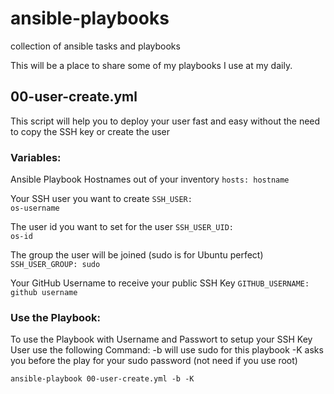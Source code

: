 # ansible-playbooks
collection of ansible tasks and playbooks

This will be a place to share some of my playbooks I use at my daily.

<h2>00-user-create.yml</h2>

This script will help you to deploy your user fast and easy without the need to copy the SSH key or create the user

<h3>Variables:</h3>
Ansible Playbook Hostnames out of your inventory
<code>hosts: hostname</code>

Your SSH user you want to create
<code>SSH_USER: os-username</code>

The user id you want to set for the user
<code>SSH_USER_UID: os-id</code>

The group the user will be joined (sudo is for Ubuntu perfect)
<code>SSH_USER_GROUP: sudo</code>

Your GitHub Username to receive your public SSH Key
<code>GITHUB_USERNAME: github username</code>

<h3>Use the Playbook:</h3>

To use the Playbook with Username and Passwort to setup your SSH Key User use the following Command:
-b will use sudo for this playbook
-K asks you before the play for your sudo password (not need if you use root)

<code>ansible-playbook 00-user-create.yml -b -K</code>

